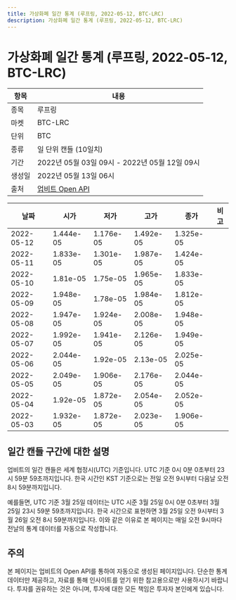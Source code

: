 ```yaml
---
title: 가상화폐 일간 통계 (루프링, 2022-05-12, BTC-LRC)
description: 가상화폐 일간 통계 (루프링, 2022-05-12, BTC-LRC)
---
```



가상화폐 일간 통계 (루프링, 2022-05-12, BTC-LRC)
===

|항목|내용|
|--|--|
|종목|루프링|
|마켓|BTC-LRC|
|단위|BTC|
|종류|일 단위 캔들 (10일치)|
|기간|2022년 05월 03일 09시 - 2022년 05월 12일 09시|
|생성일|2022년 05월 13일 06시|
|출처|[업비트 Open API](https://docs.upbit.com)|


|날짜|시가|저가|고가|종가|비고|
|--|--|--|--|--|--|
|2022-05-12|1.444e-05|1.176e-05|1.492e-05|1.325e-05|    |
|2022-05-11|1.833e-05|1.301e-05|1.987e-05|1.424e-05|    |
|2022-05-10|1.81e-05|1.75e-05|1.965e-05|1.833e-05|    |
|2022-05-09|1.948e-05|1.78e-05|1.984e-05|1.812e-05|    |
|2022-05-08|1.947e-05|1.924e-05|2.008e-05|1.948e-05|    |
|2022-05-07|1.992e-05|1.941e-05|2.126e-05|1.949e-05|    |
|2022-05-06|2.044e-05|1.92e-05|2.13e-05|2.025e-05|    |
|2022-05-05|2.049e-05|1.906e-05|2.176e-05|2.044e-05|    |
|2022-05-04|1.92e-05|1.872e-05|2.054e-05|2.052e-05|    |
|2022-05-03|1.932e-05|1.872e-05|2.023e-05|1.906e-05|    |


일간 캔들 구간에 대한 설명
---


업비트의 일간 캔들은 세계 협정시(UTC) 기준입니다. 
UTC 기준 0시 0분 0초부터 23시 59분 59초까지입니다. 
한국 시간인 KST 기준으로는 전일 오전 9시부터 다음날 오전 8시 59분까지입니다. 


예를들면, UTC 기준 3월 25일 데이터는 UTC 시준 3월 25일 0시 0분 0초부터 3월 25일 23시 59분 59초까지입니다. 
한국 시간으로 표현하면 3월 25일 오전 9시부터 3월 26일 오전 8시 59분까지입니다. 
이와 같은 이유로 본 페이지는 매일 오전 9시마다 전날의 통계 데이터를 자동으로 작성합니다. 


주의
---


본 페이지는 업비트의 Open API를 통하여 자동으로 생성된 페이지입니다. 
단순한 통계 데이터만 제공하고, 자료를 통해 인사이트를 얻기 위한 참고용으로만 사용하시기 바랍니다. 
투자를 권유하는 것은 아니며, 투자에 대한 모든 책임은 투자자 본인에게 있습니다. 

